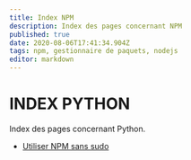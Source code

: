 ```yaml
---
title: Index NPM
description: Index des pages concernant NPM
published: true
date: 2020-08-06T17:41:34.904Z
tags: npm, gestionnaire de paquets, nodejs
editor: markdown
---
```


# INDEX PYTHON

Index des pages concernant Python.

- [Utiliser NPM sans sudo](/npm/npm_sans_sudo)